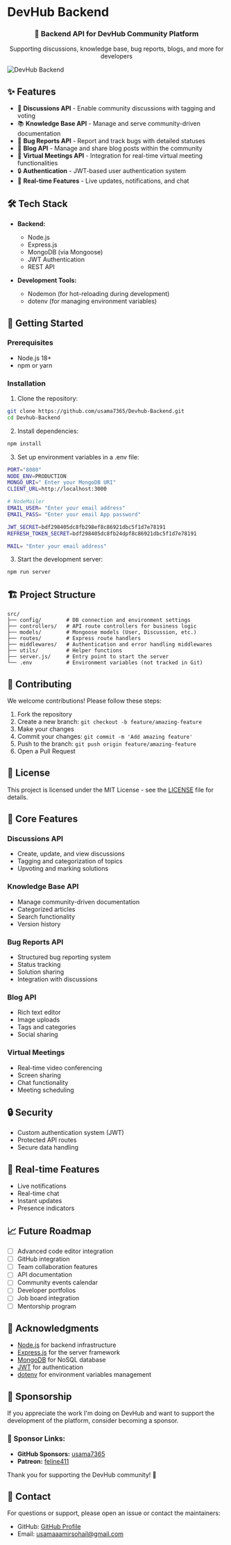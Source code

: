 # DevHub Backend

<div align="center">
  <h3>🚀 Backend API for DevHub Community Platform</h3>
  <p>Supporting discussions, knowledge base, bug reports, blogs, and more for developers</p>
</div>

![DevHub Backend](https://fiverr-res.cloudinary.com/images/q_auto,f_auto/gigs/183049463/original/f80bb7103da0c12975e8d53b7008fda745f90dd0/develop-backend-rest-api-with-nodejs-express-mongodb.jpg)


## ✨ Features

- 💬 **Discussions API** - Enable community discussions with tagging and voting
- 📚 **Knowledge Base API** - Manage and serve community-driven documentation
- 🐛 **Bug Reports API** - Report and track bugs with detailed statuses
- 📝 **Blog API** - Manage and share blog posts within the community
- 🎥 **Virtual Meetings API** - Integration for real-time virtual meeting functionalities
- 🔒 **Authentication** - JWT-based user authentication system
- 🌙 **Real-time Features** - Live updates, notifications, and chat

## 🛠️ Tech Stack

- **Backend:**

  - Node.js
  - Express.js
  - MongoDB (via Mongoose)
  - JWT Authentication
  - REST API

- **Development Tools:**
  - Nodemon (for hot-reloading during development)
  - dotenv (for managing environment variables)

## 🚀 Getting Started

### Prerequisites

- Node.js 18+
- npm or yarn

### Installation

1. Clone the repository:

```bash
git clone https://github.com/usama7365/Devhub-Backend.git
cd Devhub-Backend

```

2. Install dependencies:

```bash
npm install
```

3. Set up environment variables in a .env file:

```bash
PORT="8080"
NODE_ENV=PRODUCTION
MONGO_URI=" Enter your MongoDB URI"
CLIENT_URL=http://localhost:3000

# NodeMailer
EMAIL_USER= "Enter your email address"
EMAIL_PASS= "Enter your email App password"

JWT_SECRET=bdf298405dc8fb298ef8c86921dbc5f1d7e78191
REFRESH_TOKEN_SECRET=bdf298405dc8fb24dpf8c86921dbc5f1d7e78191

MAIL= "Enter your email address"

```

3. Start the development server:

```bash
npm run server
```

## 🏗️ Project Structure

```
src/
├── config/        # DB connection and environment settings
├── controllers/   # API route controllers for business logic
├── models/        # Mongoose models (User, Discussion, etc.)
├── routes/        # Express route handlers
├── middlewares/   # Authentication and error handling middlewares
├── utils/         # Helper functions
├── server.js/     # Entry point to start the server
└── .env           # Environment variables (not tracked in Git)

```

## 🤝 Contributing

We welcome contributions! Please follow these steps:

1. Fork the repository
2. Create a new branch: `git checkout -b feature/amazing-feature`
3. Make your changes
4. Commit your changes: `git commit -m 'Add amazing feature'`
5. Push to the branch: `git push origin feature/amazing-feature`
6. Open a Pull Request

## 📝 License

This project is licensed under the MIT License - see the [LICENSE](LICENSE) file for details.

## 🌟 Core Features

### Discussions API

- Create, update, and view discussions
- Tagging and categorization of topics
- Upvoting and marking solutions

### Knowledge Base API

- Manage community-driven documentation
- Categorized articles
- Search functionality
- Version history

### Bug Reports API

- Structured bug reporting system
- Status tracking
- Solution sharing
- Integration with discussions

### Blog API

- Rich text editor
- Image uploads
- Tags and categories
- Social sharing

### Virtual Meetings

- Real-time video conferencing
- Screen sharing
- Chat functionality
- Meeting scheduling

## 🔒 Security

- Custom authentication system (JWT)
- Protected API routes
- Secure data handling

## 🔄 Real-time Features

- Live notifications
- Real-time chat
- Instant updates
- Presence indicators

## 📈 Future Roadmap

- [ ] Advanced code editor integration
- [ ] GitHub integration
- [ ] Team collaboration features
- [ ] API documentation
- [ ] Community events calendar
- [ ] Developer portfolios
- [ ] Job board integration
- [ ] Mentorship program

## 💖 Acknowledgments

- [Node.js](https://nodejs.org/en) for backend infrastructure
- [Express.js](https://expressjs.com) for the server framework
- [MongoDB](https://www.mongodb.com) for NoSQL database
- [JWT](https://jwt.io) for authentication
- [dotenv](https://www.npmjs.com/package/dotenv) for environment variables management

## 💸 Sponsorship

If you appreciate the work I'm doing on DevHub and want to support the development of the platform, consider becoming a sponsor.

### 💖 Sponsor Links:

- **GitHub Sponsors:** [usama7365](https://github.com/sponsors/usama7365)
- **Patreon:** [feline411](https://www.patreon.com/feline411)

Thank you for supporting the DevHub community! 🙏

## 📧 Contact

For questions or support, please open an issue or contact the maintainers:

- GitHub: [GitHub Profile](https://github.com/usama7365)
- Email: usamaaamirsohail@gmail.com
